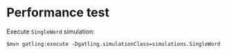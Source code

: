 Performance test
=========================

Execute `SingleWord` simulation:

```
$mvn gatling:execute -Dgatling.simulationClass=simulations.SingleWord
```
